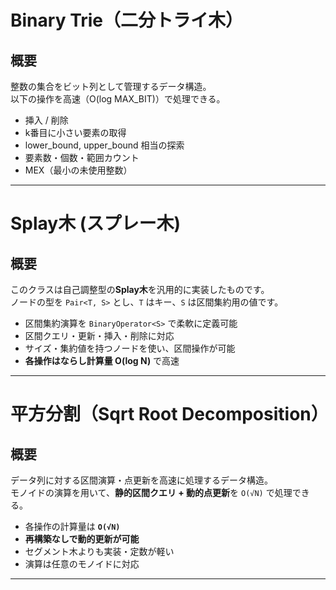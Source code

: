 # Binary Trie（二分トライ木）

## 概要

整数の集合をビット列として管理するデータ構造。  
以下の操作を高速（O(log MAX_BIT)）で処理できる。

- 挿入 / 削除
- k番目に小さい要素の取得
- lower_bound, upper_bound 相当の探索
- 要素数・個数・範囲カウント
- MEX（最小の未使用整数）

---
# Splay木 (スプレー木)

## 概要

このクラスは自己調整型の**Splay木**を汎用的に実装したものです。  
ノードの型を `Pair<T, S>` とし、`T` はキー、`S` は区間集約用の値です。

- 区間集約演算を `BinaryOperator<S>` で柔軟に定義可能
- 区間クエリ・更新・挿入・削除に対応
- サイズ・集約値を持つノードを使い、区間操作が可能
- **各操作はならし計算量 O(log N)** で高速

---

# 平方分割（Sqrt Root Decomposition）

## 概要

データ列に対する区間演算・点更新を高速に処理するデータ構造。  
モノイドの演算を用いて、**静的区間クエリ + 動的点更新**を `O(√N)` で処理できる。

- 各操作の計算量は **`O(√N)`**
- **再構築なしで動的更新が可能**
- セグメント木よりも実装・定数が軽い
- 演算は任意のモノイドに対応

---
